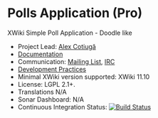 # Polls Application (Pro)

XWiki Simple Poll Application - Doodle like

* Project Lead: [Alex Cotiugă](https://github.com/acotiuga)
* [Documentation](https://store.xwiki.com/xwiki/bin/view/Extension/XPollApplication)
* Communication: [Mailing List](http://dev.xwiki.org/xwiki/bin/view/Community/MailingLists>), [IRC]( http://dev.xwiki.org/xwiki/bin/view/Community/IRC)
* [Development Practices](http://dev.xwiki.org)
* Minimal XWiki version supported: XWiki 11.10
* License: LGPL 2.1+.
* Translations N/A
* Sonar Dashboard: N/A
* Continuous Integration Status: [![Build Status](http://ci.xwikisas.com/view/All/job/xwikisas/job/application-xpoll/job/master/badge/icon)](http://ci.xwikisas.com/view/All/job/xwikisas/job/application-xpoll/job/master/)
